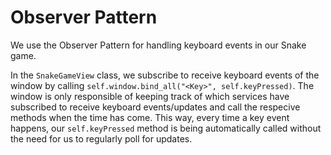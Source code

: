 # Observer Pattern

We use the Observer Pattern for handling keyboard events in our Snake game.

In the `SnakeGameView` class, we subscribe to receive keyboard events of the window by calling `self.window.bind_all("<Key>", self.keyPressed)`. The window is only responsible of keeping track of which services have subscribed to receive keyboard events/updates and call the respecive methods when the time has come. This way, every time a key event happens, our `self.keyPressed` method is being automatically called without the need for us to regularly poll for updates.